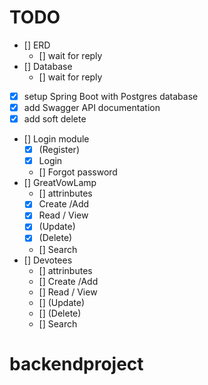 # TODO

- [] ERD
  - [] wait for reply
- [] Database
  - [] wait for reply
- [x] setup Spring Boot with Postgres database
- [x] add Swagger API documentation
- [x] add soft delete
- [] Login module
  - [x] (Register)
  - [x] Login
  - [] Forgot password
- [] GreatVowLamp
  - [] attrinbutes
  - [x] Create /Add
  - [x] Read / View
  - [x] (Update)
  - [x] (Delete)
  - [] Search
- [] Devotees
  - [] attrinbutes
  - [] Create /Add
  - [] Read / View
  - [] (Update)
  - [] (Delete)
  - [] Search
# backendproject
